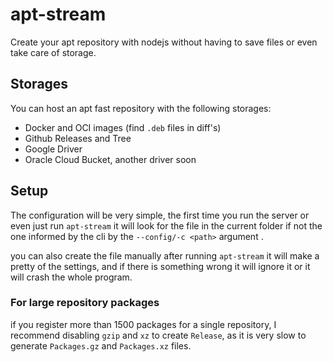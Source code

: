# apt-stream

Create your apt repository with nodejs without having to save files or even take care of storage.

## Storages

You can host an apt fast repository with the following storages:

- Docker and OCI images (find `.deb` files in diff's)
- Github Releases and Tree
- Google Driver
- Oracle Cloud Bucket, another driver soon

## Setup

The configuration will be very simple, the first time you run the server or even just run `apt-stream` it will look for the file in the current folder if not the one informed by the cli by the `--config/-c <path>` argument .

you can also create the file manually after running `apt-stream` it will make a pretty of the settings, and if there is something wrong it will ignore it or it will crash the whole program.

### For large repository packages

if you register more than 1500 packages for a single repository, I recommend disabling `gzip` and `xz` to create `Release`, as it is very slow to generate `Packages.gz` and `Packages.xz` files.